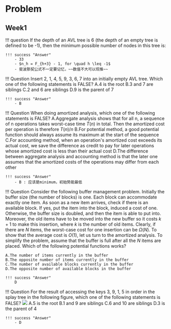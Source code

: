 # Problem

## Week1

!!! question 
    If the depth of an AVL tree is 6 (the depth of an empty tree is defined to be -1), then the minimum possible number of nodes in this tree is:

    !!! success "Answer"
        - 33
        - $n_h = F_{h+3} - 1, for \quad h \leq -1$
        - 斐波那契公式不一定要记忆，~~数值不大可以现推~~

!!! Question
    Insert 2, 1, 4, 5, 9, 3, 6, 7 into an initially empty AVL tree. Which one of the following statements is FALSE?
    A.4 is the root
    B.3 and 7 are siblings
    C.2 and 6 are siblings
    D.9 is the parent of 7

    !!! success "Answer"
        - B

!!! Question
    When doing amortized analysis, which one of the following statements is FALSE?
    A.Aggregate analysis shows that for all n, a sequence of n operations takes worst-case time $T(n)$ in total. Then the amortized cost per operation is therefore $T(n)/n$
    B.For potential method, a good potential function should always assume its maximum at the start of the sequence
    C.For accounting method, when an operation's amortized cost exceeds its actual cost, we save the difference as credit to pay for later operations whose amortized cost is less than their actual cost
    D.The difference between aggregate analysis and accounting method is that the later one assumes that the amortized costs of the operations may differ from each other

    !!! success "Answer"
        - B : 应该是minimum，初始势能最低

!!! Question
    Consider the following buffer management problem. Initially the buffer size (the number of blocks) is one. Each block can accommodate exactly one item. As soon as a new item arrives, check if there is an available block. If yes, put the item into the block, induced a cost of one. Otherwise, the buffer size is doubled, and then the item is able to put into. Moreover, the old items have to be moved into the new buffer so it costs $k+1$ to make this insertion, where $k$ is the number of old items. Clearly, if there are $N$ items, the worst-case cost for one insertion can be $Ω(N)$. To show that the average cost is $O(1)$, let us turn to the amortized analysis. To simplify the problem, assume that the buffer is full after all the $N$ items are placed. Which of the following potential functions works?

    A.The number of items currently in the buffer
    B.The opposite number of items currently in the buffer
    C.The number of available blocks currently in the buffer
    D.The opposite number of available blocks in the buffer

    !!! success "Answer"
        D 


!!! Question 
    For the result of accessing the keys 3, 9, 1, 5 in order in the splay tree in the following figure, which one of the following statements is FALSE?
    ![](https://blog-pic-thorin.oss-cn-hangzhou.aliyuncs.com/20240317203802.png)
    A.5 is the root
    B.1 and 9 are siblings
    C.6 and 10 are siblings
    D.3 is the parent of 4

    !!! success "Answer"
        - D
